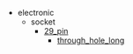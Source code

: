 * electronic
  * socket
    * [29_pin](electronic/socket/29_pin)
      * [through_hole_long](electronic/socket/29_pin/through_hole_long)
